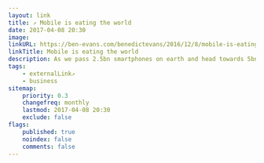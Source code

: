 ```yaml
---
layout: link
title: ⇗ Mobile is eating the world
date: 2017-04-08 20:30
image:
linkURL: https://ben-evans.com/benedictevans/2016/12/8/mobile-is-eating-the-world
linkTitle: Mobile is eating the world
description: As we pass 2.5bn smartphones on earth and head towards 5bn, and mobile moves from creation to deployment, the questions change. What's the state of the smartphone, machine learning and 'GAFA', and what can we build as we stand on the shoulders of giants?
tags:
    - externalLink⇗
    - business
sitemap:
    priority: 0.3
    changefreq: monthly
    lastmod: 2017-04-08 20:30
    exclude: false
flags:
    published: true
    noindex: false
    comments: false
---
```

